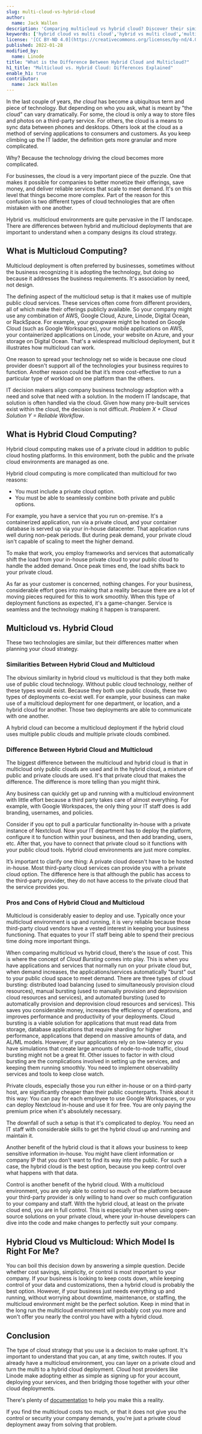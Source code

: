 ```yaml
---
slug: multi-cloud-vs-hybrid-cloud
author:
  name: Jack Wallen
description: 'Comparing multicloud vs hybrid cloud? Discover their similarities, differences, and the pros and cons of each approach. Find the right one for you by reading this guide.'
keywords: ['hybrid cloud vs multi cloud','hybrid vs multi cloud','multi-cloud vs hybrid cloud']
license: '[CC BY-ND 4.0](https://creativecommons.org/licenses/by-nd/4.0)'
published: 2022-01-28
modified_by:
  name: Linode
title: "What is the Difference Between Hybrid Cloud and Multicloud?"
h1_title: "Multicloud vs. Hybrid Cloud: Differences Explained"
enable_h1: true
contributor:
  name: Jack Wallen
---
```


In the last couple of years, *the cloud* has become a ubiquitous term and piece of technology. But depending on who you ask, what is meant by "the cloud" can vary dramatically. For some, the cloud is only a way to store files and photos on a third-party service. For others, the cloud is a means to sync data between phones and desktops. Others look at the cloud as a method of serving applications to consumers and customers. As you keep climbing up the IT ladder, the definition gets more granular and more complicated.

Why? Because the technology driving the cloud becomes more complicated.

For businesses, the cloud is a very important piece of the puzzle. One that makes it possible for companies to better monetize their offerings, save money, and deliver reliable services that scale to meet demand. It's on this level that things become more complex. Part of the reason for this confusion is two different types of cloud technologies that are often mistaken with one another.

Hybrid vs. multicloud environments are quite pervasive in the IT landscape. There are differences between hybrid and multicloud deployments that are important to understand when a company designs its cloud strategy.

## What is Multicloud Computing?

Multicloud deployment is often preferred by businesses, sometimes without the business recognizing it is adopting the technology, but doing so because it addresses the business requirements. It's association by need, not design.

The defining aspect of the multicloud setup is that it makes use of multiple public cloud services. These services often come from different providers, all of which make their offerings publicly available. So your company might use any combination of AWS, Google Cloud, Azure, Linode, Digital Ocean, or RackSpace. For example, your groupware might be hosted on Google Cloud (such as Google Workspaces), your mobile applications on AWS, your containerized applications on Linode, your website on Azure, and your storage on Digital Ocean. That's a widespread multicloud deployment, but it illustrates how multicloud can work.

One reason to spread your technology net so wide is because one cloud provider doesn't support all of the technologies your business requires to function. Another reason could be that it’s more cost-effective to run a particular type of workload on one platform than the others.

IT decision makers align company business technology adoption with a need and solve that need with a solution. In the modern IT landscape, that solution is often handled via the cloud. Given how many pre-built services exist within the cloud, the decision is not difficult. *Problem X + Cloud Solution Y = Reliable Workflow*.

## What is Hybrid Cloud Computing?

Hybrid cloud computing makes use of a private cloud in addition to public cloud hosting platforms. In this environment, both the public and the private cloud environments are managed as one.

Hybrid cloud computing is more complicated than multicloud for two reasons:

- You must include a private cloud option.
- You must be able to seamlessly combine both private and public options.

For example, you have a service that you run on-premise. It's a containerized application, run via a private cloud, and your container database is served up via your in-house datacenter. That application runs well during non-peak periods. But during peak demand, your private cloud isn't capable of scaling to meet the higher demand.

To make that work, you employ frameworks and services that automatically shift the load from your in-house private cloud to your public cloud to handle the added demand. Once peak times end, the load shifts back to your private cloud.

As far as your customer is concerned, nothing changes. For your business, considerable effort goes into making that a reality because there are a lot of moving pieces required for this to work smoothly. When this type of deployment functions as expected, it's a game-changer. Service is seamless and the technology making it happen is transparent.

## Multicloud vs. Hybrid Cloud

These two technologies are similar, but their differences matter when planning your cloud strategy.

### Similarities Between Hybrid Cloud and Multicloud

The obvious similarity in hybrid cloud vs multicloud is that they both make use of public cloud technology. Without public cloud technology, neither of these types would exist. Because they both use public clouds, these two types of deployments co-exist well. For example, your business can make use of a multicloud deployment for one department, or location, and a hybrid cloud for another. Those two deployments are able to communicate with one another.

A hybrid cloud can become a multicloud deployment if the hybrid cloud uses multiple public clouds and multiple private clouds combined.

### Difference Between Hybrid Cloud and Multicloud

The biggest difference between the multicloud and hybrid cloud is that in multicloud only public clouds are used and in the hybrid cloud, a mixture of public and private clouds are used. It's that private cloud that makes the difference. The difference is more telling than you might think.

Any business can quickly get up and running with a multicloud environment with little effort because a third party takes care of almost everything. For example, with Google Workspaces, the only thing your IT staff does is add branding, usernames, and policies.

Consider if you opt to pull a particular functionality in-house with a private instance of Nextcloud. Now your IT department has to deploy the platform, configure it to function within your business, and then add branding, users, etc. After that, you have to connect that private cloud so it functions with your public cloud tools. Hybrid cloud environments are just more complex.

It’s important to clarify one thing: A private cloud doesn't have to be hosted in-house. Most third-party cloud services can provide you with a private cloud option. The difference here is that although the public has access to the third-party provider, they do not have access to the private cloud that the service provides you.

### Pros and Cons of Hybrid Cloud and Multicloud

Multicloud is considerably easier to deploy and use. Typically once your multicloud environment is up and running, it is very reliable because those third-party cloud vendors have a vested interest in keeping your business functioning. That equates to your IT staff being able to spend their precious time doing more important things.

When comparing multicloud vs hybrid cloud, there's the issue of cost. This is where the concept of *Cloud Bursting* comes into play. This is when you have applications and services that normally run on your private cloud but, when demand increases, the applications/services automatically "burst" out to your public cloud space to meet demand. There are three types of cloud bursting: distributed load balancing (used to simultaneously provision cloud resources), manual bursting (used to manually provision and deprovision cloud resources and services), and automated bursting (used to automatically provision and deprovision cloud resources and services). This saves you considerable money, increases the efficiency of operations, and improves performance and productivity of your deployments. Cloud bursting is a viable solution for applications that must read data from storage, database applications that require sharding for higher performance, applications that depend on massive amounts of data, and AL/ML models. However, if your applications rely on low-latency or you have simulations that create large amounts of node-to-node traffic, cloud bursting might not be a great fit. Other issues to factor in with cloud bursting are the complications involved in setting up the services, and keeping them running smoothly. You need to implement observability services and tools to keep close watch.

Private clouds, especially those you run either in-house or on a third-party host, are significantly cheaper than their public counterparts. Think about it this way: You can pay for each employee to use Google Workspaces, or you can deploy Nextcloud in-house and use it for free. You are only paying the premium price when it's absolutely necessary.

The downfall of such a setup is that it's complicated to deploy. You need an IT staff with considerable skills to get the hybrid cloud up and running and maintain it.

Another benefit of the hybrid cloud is that it allows your business to keep sensitive information in-house. You might have client information or company IP that you don't want to find its way into the public. For such a case, the hybrid cloud is the best option, because you keep control over what happens with that data.

Control is another benefit of the hybrid cloud. With a multicloud environment, you are only able to control so much of the platform because your third-party provider is only willing to hand over so much configuration to your company and staff. With the hybrid cloud, at least on the private cloud end, you are in full control. This is especially true when using open-source solutions on your private cloud, where your in-house developers can dive into the code and make changes to perfectly suit your company.

## Hybrid Cloud vs Multicloud: Which Model Is Right For Me?

You can boil this decision down by answering a simple question. Decide whether cost savings, simplicity, or control is most important to your company. If your business is looking to keep costs down, while keeping control of your data and customizations, then a hybrid cloud is probably the best option. However, if your business just needs everything up and running, without worrying about downtime, maintenance, or staffing, the multicloud environment might be the perfect solution. Keep in mind that in the long run the multicloud environment will probably cost you more and won't offer you nearly the control you have with a hybrid cloud.

## Conclusion

The type of cloud strategy that you use is a decision to make upfront. It's important to understand that you can, at any time, switch routes. If you already have a multicloud environment, you can layer on a private cloud and turn the multi to a hybrid cloud deployment. Cloud host providers like Linode make adopting either as simple as signing up for your account, deploying your services, and then bridging those together with your other cloud deployments.

There's plenty of [documentation](https://www.linode.com/docs/) to help you make this a reality.

If you find the multicloud costs too much, or that it does not give you the control or security your company demands, you're just a private cloud deployment away from solving that problem.
